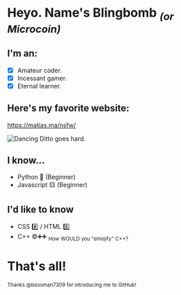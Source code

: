 # Heyo. Name's Blingbomb <sub>*(or Microcoin)*</sub>

## I'm an:

- [x] Amateur coder.
- [x] Incessant gamer.
- [x] Eternal learner.

## Here's my favorite website:

https://matias.ma/nsfw/

![Dancing Ditto goes hard.](https://tenor.com/view/ditto-what-sunglasses-you-know-what-gif-12485912.gif)

## I know...

- Python 🐍 (Beginner)
- Javascript 🟨 (Beginner)

## I'd like to know

- CSS #️⃣ / HTML 5️⃣
- C++ ©️➕➕ <sub>How WOULD you "emojify" C++?</sub>

# That's all! 

<sub>Thanks @bossman7309 for introducing me to GitHub!</sub>
